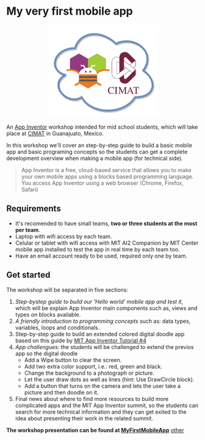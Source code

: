 # My very first mobile app

<p align="center"> 
<img src="WorkshopLogo.png">
</p>

An [App Inventor](https://appinventor.mit.edu/explore/index-2.html) workshop intended for mid school students, which will take place at [CIMAT](https://www.cimat.mx/) in Guanajuato, Mexico.

In this workshop we'll cover an step-by-step guide to build a basic mobile app and basic programing concepts so the students can get a complete development overview when making a mobile app (for technical side).

> App Inventor is a free, cloud-based service that allows you to make your own mobile apps using a blocks based programming language. You access App Inventor using a web browser (Chrome, Firefox, Safari)

## Requirements
* It's recomended to have small teams, **two or three students at the most per team**.
* Laptop with wifi access by each team.
* Celular or tablet with wifi access with MIT AI2 Companion by MIT Center mobile app installed to test the app in real time by each team too.
* Have an email account ready to be used, required only one by team.

## Get started
The workshop will be separated in five sections:
1. *Step-bystep guide to build our 'Hello world' mobile app and test it*, which will be explain App Inventor main components such as, views and types on blocks available.
2. *A friendly introduction to programming concepts* such as: data types, variables, loops and conditionals.
3. Step-by-step guide to build an extended colored digital doodle app based on this guide by [MIT App Inventor Tutorial #4](https://www.youtube.com/watch?v=fQKNzLYEN0M&feature=youtu.be)
4. *App challengues*: the students will be challenged to extend the previos app so the digital doodle
   * Add a Wipe button to clear the screen.
   * Add two extra color support, i.e.: red, green and black. 
   * Change the background to a photograph or picture.
   * Let the user draw dots as well as lines (hint: Use DrawCircle block).
   * Add a button that turns on the camera and lets the user take a picture and then doodle on it.
 5. Final news about where to find more resources to build more complicated apps and the MIT App Inventor summit, so the students can search for more technical information and they can get exited to the idea about presenting their work in the related summit. 

**The workshop presentation can be found at [MyFirstMobileApp](https://docs.google.com/presentation/d/1v3tEwZS9ZerzxEbNKqx2LHbNdrCJkFOmGtoJ8hRZp-Q/edit?usp=sharing)**
[other](https://docs.google.com/presentation/d/1fTvKzPsLlMASwTMSUi4G13Zn3XInWKdrCm5_4a6EB-8/edit?usp=sharing) 
